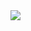 <img src="https://github-readme-stats.vercel.app/api?username=zero2ditf&&show_icons=true&title_color=ttttt&icon_color=bb2acf&text_color=black&bg_color=white">
